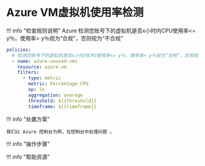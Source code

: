# Azure VM虚拟机使用率检测

!!! info "检查规则说明"
    Azure  检测您账号下的虚拟机是否x小时内CPU使用率<= y％，使用率> y％视为“合规”，否则视为“不合规”
    
  ```YAML
  policies:
    # 检测您账号下的虚拟机是否x小时内CPU使用率<= y％，使用率> y％视为“合规”，否则视为“不合规”
    - name: azure-unused-vms
      resource: azure.vm
      filters:
        - type: metric
          metric: Percentage CPU
          op: le
          aggregation: average
          threshold: ${{threshold}}
          timeframe: ${{timeframe}}
  ```

    
!!! info "处置方案"
    
    我们以 Azure 控制台为例，在控制台中处理问题 。



!!! info "操作步骤"





!!! info "帮助资源"
    